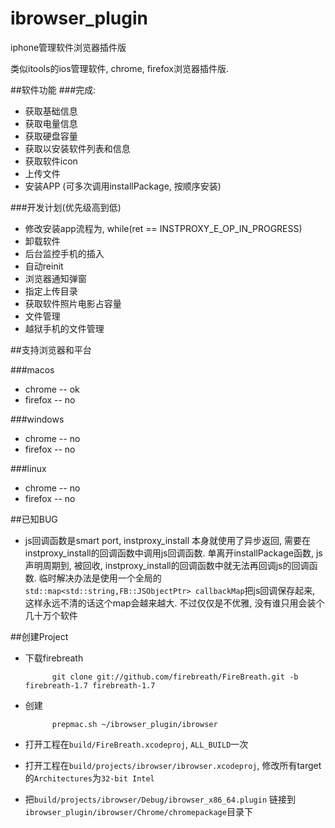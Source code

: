 ibrowser_plugin
===============

iphone管理软件浏览器插件版

类似itools的ios管理软件, chrome, firefox浏览器插件版.

##软件功能
###完成:

*   获取基础信息
*   获取电量信息
*   获取硬盘容量
*   获取以安装软件列表和信息
*   获取软件icon
*   上传文件
*   安装APP (可多次调用installPackage, 按顺序安装)

###开发计划(优先级高到低)
*   修改安装app流程为, while(ret == INSTPROXY_E_OP_IN_PROGRESS) 
*   卸载软件
*   后台监控手机的插入
*   自动reinit
*   浏览器通知弹窗
*   指定上传目录
*   获取软件照片电影占容量
*   文件管理
*   越狱手机的文件管理

##支持浏览器和平台

###macos
*   chrome   -- ok
*   firefox  -- no

###windows
*   chrome   -- no
*   firefox  -- no

###linux
*   chrome   -- no
*   firefox  -- no


##已知BUG
*   js回调函数是smart port, instproxy_install 本身就使用了异步返回, 
需要在instproxy_install的回调函数中调用js回调函数. 单离开installPackage函数, js声明周期到, 被回收,
instproxy_install的回调函数中就无法再回调js的回调函数.
临时解决办法是使用一个全局的`std::map<std::string,FB::JSObjectPtr> callbackMap`把js回调保存起来, 
这样永远不清的话这个map会越来越大. 不过仅仅是不优雅, 没有谁只用会装个几十万个软件

##创建Project

* 下载firebreath

            git clone git://github.com/firebreath/FireBreath.git -b firebreath-1.7 firebreath-1.7
    
* 创建
    
            prepmac.sh ~/ibrowser_plugin/ibrowser

* 打开工程在`build/FireBreath.xcodeproj`, `ALL_BUILD`一次
* 打开工程在`build/projects/ibrowser/ibrowser.xcodeproj`, 修改所有target的`Architectures`为`32-bit Intel`
* 把`build/projects/ibrowser/Debug/ibrowser_x86_64.plugin` 链接到`ibrowser_plugin/ibrowser/Chrome/chromepackage`目录下
 
